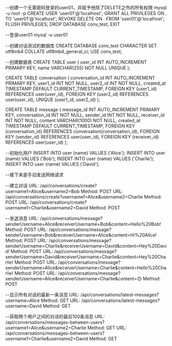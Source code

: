 
--创建一个无需密码登录的user01，并赋予他除了DELETE之外的所有权限
mysql -u root -p
CREATE USER 'user01'@'localhost';
GRANT ALL PRIVILEGES ON *.* TO 'user01'@'localhost';
REVOKE DELETE ON *.* FROM 'user01'@'localhost';
FLUSH PRIVILEGES;
DROP DATABASE conv_test;
EXIT

--登录user01
mysql -u user01 

--创建对话测试的数据库
CREATE DATABASE conv_test
CHARACTER SET utf8mb4
COLLATE utf8mb4_general_ci;
USE conv_test;

--创建数据表
CREATE TABLE user (
    user_id INT AUTO_INCREMENT PRIMARY KEY,
    name VARCHAR(255) NOT NULL UNIQUE
);

CREATE TABLE conversation (
    conversation_id INT AUTO_INCREMENT PRIMARY KEY,
    user1_id INT NOT NULL,
    user2_id INT NOT NULL,
    created_at TIMESTAMP DEFAULT CURRENT_TIMESTAMP,
    FOREIGN KEY (user1_id) REFERENCES user(user_id),
    FOREIGN KEY (user2_id) REFERENCES user(user_id),
    UNIQUE (user1_id, user2_id)
);

CREATE TABLE message (
    message_id INT AUTO_INCREMENT PRIMARY KEY,
    conversation_id INT NOT NULL,
    sender_id INT NOT NULL,
    receiver_id INT NOT NULL,
    content VARCHAR(1000) NOT NULL,
    created_at TIMESTAMP DEFAULT CURRENT_TIMESTAMP,
    FOREIGN KEY (conversation_id) REFERENCES conversation(conversation_id),
    FOREIGN KEY (sender_id) REFERENCES user(user_id),
    FOREIGN KEY (receiver_id) REFERENCES user(user_id)
);

--初始化用户
INSERT INTO user (name) VALUES ('Alice');
INSERT INTO user (name) VALUES ('Bob');
INSERT INTO user (name) VALUES ('Charlie');
INSERT INTO user (name) VALUES ('David');

--接下来是手动发送网络请求

--建立对话
URL: /api/conversations/create?username1=Alice&username2=Bob
Method: POST
URL: /api/conversations/create?username1=Alice&username2=Charlie
Method: POST
URL: /api/conversations/create?username1=Charlie&username2=David
Method: POST

--发送消息
URL: /api/conversations/message?senderUsername=Alice&receiverUsername=Bob&content=Hello%20Bob!
Method: POST
URL: /api/conversations/message?senderUsername=Bob&receiverUsername=Alice&content=Hi%20Alice!
Method: POST
URL: /api/conversations/message?senderUsername=Charlie&receiverUsername=David&content=Hey%20David!
Method: POST
URL: /api/conversations/message?senderUsername=David&receiverUsername=Charlie&content=Hey%20Charlie!
Method: POST
URL: /api/conversations/message?senderUsername=Alice&receiverUsername=Charlie&content=Hello%20Charlie!
Method: POST
URL: /api/conversations/message?senderUsername=Alice&receiverUsername=Charlie&content=😊
Method: POST


--显示所有对话的最新一条消息
URL: /api/conversations/latest-messages?username=Alice
Method: GET
URL: /api/conversations/latest-messages?username=David
Method: GET

--获取两个用户之间的对话的最后100条消息
URL: /api/conversations/messages-between-users?username1=Alice&username2=Charlie
Method: GET
URL: /api/conversations/messages-between-users?username1=Charlie&username2=David
Method: GET